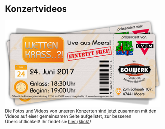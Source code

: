 # Konzertvideos
![TEN SING Moers Logo](../../footage/banner2017/WettenKrass-Ticket-cutout-500dpi-01.png)
Die Fotos und Videos von unseren Konzerten sind jetzt zusammen mit den Videos auf einer gemeinsamen Seite aufgelistet, zur besseren Übersichtlichkeit! Ihr findet sie [hier (klick)](../Events/Konzerte.md)!
